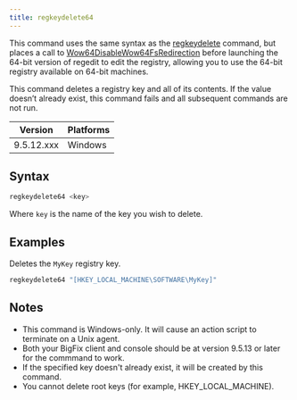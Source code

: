```yaml
---
title: regkeydelete64
---
```



This command uses the same syntax as the [regkeydelete](./regkeydelete.html) command, but places a call to [Wow64DisableWow64FsRedirection](https://msdn.microsoft.com/en-us/library/windows/desktop/aa365743%28v=vs.85%29.aspx) 
before launching the 64-bit version of regedit to edit the registry, allowing you to use the 64-bit registry available on 64-bit machines.

This command deletes a registry key and all of its contents. 
If the value doesn’t already exist, this command fails and all subsequent commands are not run.

Version | Platforms
--- | ---
9.5.12.xxx | Windows

## Syntax

```actionscript
regkeydelete64 <key>
```

Where `key` is the name of the key you wish to delete.

## Examples

Deletes the `MyKey` registry key. 

```actionscript
regkeydelete64 "[HKEY_LOCAL_MACHINE\SOFTWARE\MyKey]"
```

## Notes

- This command is Windows-only. It will cause an action script to terminate on a
Unix agent.
- Both your BigFix client and console should be at version 9.5.13 or later for the commmand to work.
- If the specified key doesn't already exist, it will be created by this command.
- You cannot delete root keys (for example, HKEY_LOCAL_MACHINE).
